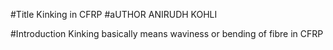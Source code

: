 #Title 
Kinking in CFRP
#aUTHOR
ANIRUDH KOHLI

#Introduction
Kinking basically means waviness or bending of fibre in CFRP

